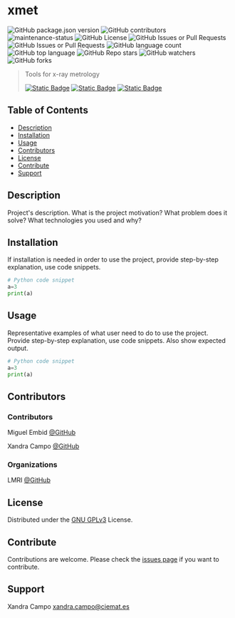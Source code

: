 # xmet

![GitHub package.json version](https://img.shields.io/github/package-json/v/lmri-met/metpyx)
![GitHub contributors](https://img.shields.io/github/contributors/lmri-met/metpyx)
![maintenance-status](https://img.shields.io/badge/maintenance-experimental-blue.svg)
![GitHub License](https://img.shields.io/github/license/lmri-met/metpyx)
![GitHub Issues or Pull Requests](https://img.shields.io/github/issues/lmri-met/metpyx)
![GitHub Issues or Pull Requests](https://img.shields.io/github/issues-pr/lmri-met/metpyx)
![GitHub language count](https://img.shields.io/github/languages/count/lmri-met/metpyx)
![GitHub top language](https://img.shields.io/github/languages/top/lmri-met/metpyx)
![GitHub Repo stars](https://img.shields.io/github/stars/lmri-met/metpyx)
![GitHub watchers](https://img.shields.io/github/watchers/lmri-met/metpyx)
![GitHub forks](https://img.shields.io/github/forks/lmri-met/metpyx)

> Tools for x-ray metrology
>
> [![Static Badge](https://img.shields.io/badge/Documentation-blue)](https://github.com/lmri-met/metpyx/blob/main/README.md)
> [![Static Badge](https://img.shields.io/badge/Surce_code-blue)](https://github.com/lmri-met/metpyx)
> [![Static Badge](https://img.shields.io/badge/Contribute-blue)](https://github.com/lmri-met/metpyx/issues)

## Table of Contents
- [Description](#description)
- [Installation](#installation)
- [Usage](#usage)
- [Contributors](#contributors)
- [License](#license)
- [Contribute](#contribute)
- [Support](#support)

<a name="description"></a>
## Description
Project's description. What is the project motivation? What problem does it solve? What technologies you used and why?

<a name="installation"></a>
## Installation
If installation is needed in order to use the project, provide step-by-step explanation, use code snippets.
```python
# Python code snippet
a=3
print(a)
```

<a name="usage"></a>
## Usage
Representative examples of what user need to do to use the project. Provide step-by-step explanation, use code snippets. Also show expected output. 
```python
# Python code snippet
a=3
print(a)
```

<a name="contributors"></a>
## Contributors
### Contributors
Miguel Embid [@GitHub](https://github.com/Miguel-Embid/)

Xandra Campo [@GitHub](https://github.com/xandratxan/)
### Organizations
LMRI [@GitHub](https://github.com/lmri-met/)

<a name="license"></a>
## License
Distributed under the [GNU GPLv3](https://choosealicense.com/licenses/gpl-3.0/) License.

<a name="contribute"></a>
## Contribute
Contributions are welcome. Please check the [issues page](https://github.com/lmri-met/metpyx/issues) if you want to contribute.

<a name="support"></a>
## Support
Xandra Campo [xandra.campo@ciemat.es](mailto:xandra.campo@ciemat.es)
